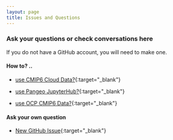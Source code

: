 ```yaml
---
layout: page
title: Issues and Questions
---
```



###  Ask your questions or check conversations here
If you do not have a GitHub account, you will need to make one.

#### How to? .. 
- [use CMIP6 Cloud Data?](https://github.com/naomi-henderson/naomi-henderson.github.io/issues/1){:target="_blank"}

- [use Pangeo JupyterHub?](https://github.com/naomi-henderson/naomi-henderson.github.io/issues/2){:target="_blank"}

- [use OCP CMIP6 Data?](https://github.com/naomi-henderson/naomi-henderson.github.io/issues/3){:target="_blank"}

#### Ask your own question
- [New GitHub Issue](https://github.com/naomi-henderson/naomi-henderson.github.io/issues/){:target="_blank"}
